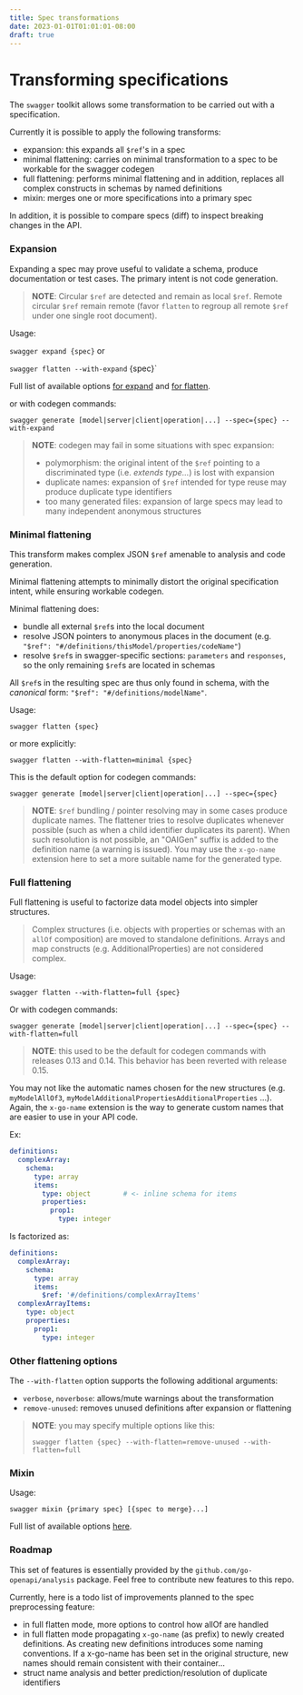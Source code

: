 ```yaml
---
title: Spec transformations
date: 2023-01-01T01:01:01-08:00
draft: true
---
```

# Transforming specifications

The `swagger` toolkit allows some transformation to be carried out with a specification.

Currently it is possible to apply the following transforms:
- expansion: this expands all `$ref`'s in a spec
- minimal flattening: carries on minimal transformation to a spec to be workable for the swagger codegen
- full flattening: performs minimal flattening and in addition, replaces all complex constructs in schemas by named definitions
- mixin: merges one or more specifications into a primary spec

In addition, it is possible to compare specs (diff) to inspect breaking changes in the API.

### Expansion

Expanding a spec may prove useful to validate a schema, produce documentation or test cases. The primary intent is not code generation.

> **NOTE**: Circular `$ref` are detected and remain as local `$ref`. Remote circular `$ref` remain remote 
> (favor `flatten` to regroup all remote `$ref` under one single root document).

Usage:

`swagger expand {spec}`
or

`swagger flatten --with-expand` {spec}`

Full list of available options [for expand](../../usage/expand.md) and [for flatten](../../usage/flatten.md).

or with codegen commands:

`swagger generate [model|server|client|operation|...] --spec={spec} --with-expand`

> **NOTE**: codegen may fail in some situations with spec expansion:
> - polymorphism: the original intent of the `$ref` pointing to a discriminated type (i.e. _extends type..._) is lost with expansion
> - duplicate names: expansion of `$ref` intended for type reuse may produce duplicate type identifiers
> - too many generated files: expansion of large specs may lead to many independent anonymous structures

### Minimal flattening

This transform makes complex JSON `$ref` amenable to analysis and code generation.

Minimal flattening attempts to minimally distort the original specification intent, while ensuring workable codegen.

Minimal flattening does:

- bundle all external `$ref`s into the local document
- resolve JSON pointers to anonymous places in the document (e.g. `"$ref": "#/definitions/thisModel/properties/codeName"`)
- resolve `$ref`s in swagger-specific sections: `parameters` and `responses`, so the only remaining `$ref`s are located in schemas

All `$ref`s in the resulting spec are thus only found in schema, with the _canonical_ form: `"$ref": "#/definitions/modelName"`.

Usage:

`swagger flatten {spec}`

or more explicitly:

`swagger flatten --with-flatten=minimal {spec}`

This is the default option for codegen commands:

`swagger generate [model|server|client|operation|...] --spec={spec}`

> **NOTE**: `$ref` bundling / pointer resolving may in some cases produce duplicate names.
> The flattener tries to resolve duplicates whenever possible (such as when a child identifier duplicates its parent).
> When such resolution is not possible, an "OAIGen" suffix is added to the definition name (a warning is issued).
> You may use the `x-go-name` extension here to set a more suitable name for the generated type.

### Full flattening

Full flattening is useful to factorize data model objects into simpler structures.

> Complex structures (i.e. objects with properties or schemas with an `allOf` composition) are moved to standalone definitions.
> Arrays and map constructs (e.g. AdditionalProperties) are not considered complex.

Usage:

`swagger flatten --with-flatten=full {spec}`

Or with codegen commands:

`swagger generate [model|server|client|operation|...] --spec={spec} --with-flatten=full`

> **NOTE**: this used to be the default for codegen commands with releases 0.13 and 0.14. 
> This behavior has been reverted with release 0.15.

You may not like the automatic names chosen for the new structures (e.g. `myModelAllOf3`, `myModelAdditionalPropertiesAdditionalProperties` ...).
Again, the `x-go-name` extension is the way to generate custom names that are easier to use in your API code.

Ex:
```yaml
definitions:
  complexArray:
    schema:
      type: array
      items:
        type: object        # <- inline schema for items
        properties:
          prop1:
            type: integer
```

Is factorized as:

```yaml
definitions:
  complexArray:
    schema:
      type: array
      items:
        $ref: '#/definitions/complexArrayItems'
  complexArrayItems:
    type: object
    properties:
      prop1:
        type: integer
```

### Other flattening options

The `--with-flatten` option supports the following additional arguments:

- `verbose`, `noverbose`: allows/mute warnings about the transformation
- `remove-unused`: removes unused definitions after expansion or flattening

> **NOTE**: you may specify multiple options like this:
>
> `swagger flatten {spec} --with-flatten=remove-unused --with-flatten=full`

### Mixin

Usage:

`swagger mixin {primary spec} [{spec to merge}...]`

Full list of available options [here](../../usage/mixin.md).

### Roadmap

This set of features is essentially provided by the `github.com/go-openapi/analysis` package.
Feel free to contribute new features to this repo.

Currently, here is a todo list of improvements planned to the spec preprocessing feature:

- in full flatten mode, more options to control how allOf are handled
- in full flatten mode propagating `x-go-name` (as prefix) to newly created definitions. 
As creating new definitions introduces some naming conventions.
If a x-go-name has been set in the original structure, new names should remain consistent with their container...
- struct name analysis and better prediction/resolution of duplicate identifiers

